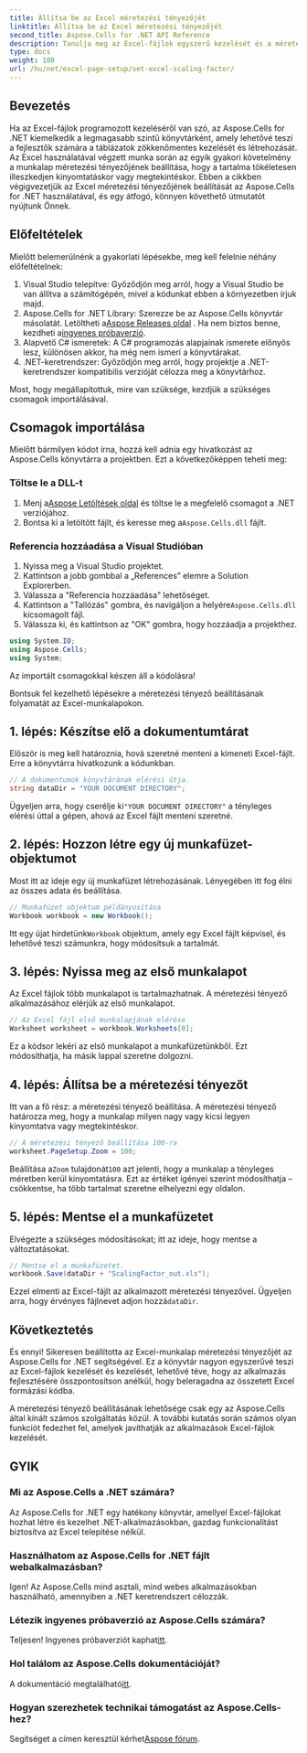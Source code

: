 ```yaml
---
title: Állítsa be az Excel méretezési tényezőjét
linktitle: Állítsa be az Excel méretezési tényezőjét
second_title: Aspose.Cells for .NET API Reference
description: Tanulja meg az Excel-fájlok egyszerű kezelését és a méretezési tényező testreszabását az Aspose.Cells for .NET segítségével.
type: docs
weight: 180
url: /hu/net/excel-page-setup/set-excel-scaling-factor/
---
```

## Bevezetés

Ha az Excel-fájlok programozott kezeléséről van szó, az Aspose.Cells for .NET kiemelkedik a legmagasabb szintű könyvtárként, amely lehetővé teszi a fejlesztők számára a táblázatok zökkenőmentes kezelését és létrehozását. Az Excel használatával végzett munka során az egyik gyakori követelmény a munkalap méretezési tényezőjének beállítása, hogy a tartalma tökéletesen illeszkedjen kinyomtatáskor vagy megtekintéskor. Ebben a cikkben végigvezetjük az Excel méretezési tényezőjének beállítását az Aspose.Cells for .NET használatával, és egy átfogó, könnyen követhető útmutatót nyújtunk Önnek.

## Előfeltételek

Mielőtt belemerülnénk a gyakorlati lépésekbe, meg kell felelnie néhány előfeltételnek:

1. Visual Studio telepítve: Győződjön meg arról, hogy a Visual Studio be van állítva a számítógépén, mivel a kódunkat ebben a környezetben írjuk majd.
2.  Aspose.Cells for .NET Library: Szerezze be az Aspose.Cells könyvtár másolatát. Letöltheti a[Aspose Releases oldal](https://releases.aspose.com/cells/net/) . Ha nem biztos benne, kezdheti a[ingyenes próbaverzió](https://releases.aspose.com/).
3. Alapvető C# ismeretek: A C# programozás alapjainak ismerete előnyös lesz, különösen akkor, ha még nem ismeri a könyvtárakat.
4. .NET-keretrendszer: Győződjön meg arról, hogy projektje a .NET-keretrendszer kompatibilis verzióját célozza meg a könyvtárhoz.

Most, hogy megállapítottuk, mire van szüksége, kezdjük a szükséges csomagok importálásával.

## Csomagok importálása

Mielőtt bármilyen kódot írna, hozzá kell adnia egy hivatkozást az Aspose.Cells könyvtárra a projektben. Ezt a következőképpen teheti meg:

### Töltse le a DLL-t

1.  Menj a[Aspose Letöltések oldal](https://releases.aspose.com/cells/net/) és töltse le a megfelelő csomagot a .NET verziójához.
2.  Bontsa ki a letöltött fájlt, és keresse meg a`Aspose.Cells.dll` fájlt.

### Referencia hozzáadása a Visual Studióban

1. Nyissa meg a Visual Studio projektet.
2. Kattintson a jobb gombbal a „References” elemre a Solution Explorerben.
3. Válassza a "Referencia hozzáadása" lehetőséget. 
4.  Kattintson a "Tallózás" gombra, és navigáljon a helyére`Aspose.Cells.dll` kicsomagolt fájl.
5. Válassza ki, és kattintson az "OK" gombra, hogy hozzáadja a projekthez.

```csharp
using System.IO;
using Aspose.Cells;
using System;
```

Az importált csomagokkal készen áll a kódolásra!

Bontsuk fel kezelhető lépésekre a méretezési tényező beállításának folyamatát az Excel-munkalapokon.

## 1. lépés: Készítse elő a dokumentumtárat

Először is meg kell határoznia, hová szeretné menteni a kimeneti Excel-fájlt. Erre a könyvtárra hivatkozunk a kódunkban. 

```csharp
// A dokumentumok könyvtárának elérési útja.
string dataDir = "YOUR DOCUMENT DIRECTORY";
```

Ügyeljen arra, hogy cserélje ki`"YOUR DOCUMENT DIRECTORY"` a tényleges elérési úttal a gépen, ahová az Excel fájlt menteni szeretné.

## 2. lépés: Hozzon létre egy új munkafüzet-objektumot

Most itt az ideje egy új munkafüzet létrehozásának. Lényegében itt fog élni az összes adata és beállítása.

```csharp
// Munkafüzet objektum példányosítása
Workbook workbook = new Workbook();
```

 Itt egy újat hirdetünk`Workbook` objektum, amely egy Excel fájlt képvisel, és lehetővé teszi számunkra, hogy módosítsuk a tartalmát.

## 3. lépés: Nyissa meg az első munkalapot

Az Excel fájlok több munkalapot is tartalmazhatnak. A méretezési tényező alkalmazásához elérjük az első munkalapot.

```csharp
// Az Excel fájl első munkalapjának elérése
Worksheet worksheet = workbook.Worksheets[0];
```

Ez a kódsor lekéri az első munkalapot a munkafüzetünkből. Ezt módosíthatja, ha másik lappal szeretne dolgozni.

## 4. lépés: Állítsa be a méretezési tényezőt

Itt van a fő rész: a méretezési tényező beállítása. A méretezési tényező határozza meg, hogy a munkalap milyen nagy vagy kicsi legyen kinyomtatva vagy megtekintéskor.

```csharp
// A méretezési tényező beállítása 100-ra
worksheet.PageSetup.Zoom = 100;
```

 Beállítása a`Zoom` tulajdonát`100` azt jelenti, hogy a munkalap a tényleges méretben kerül kinyomtatásra. Ezt az értéket igényei szerint módosíthatja – csökkentse, ha több tartalmat szeretne elhelyezni egy oldalon.

## 5. lépés: Mentse el a munkafüzetet

Elvégezte a szükséges módosításokat; itt az ideje, hogy mentse a változtatásokat.

```csharp
// Mentse el a munkafüzetet.
workbook.Save(dataDir + "ScalingFactor_out.xls");
```

 Ezzel elmenti az Excel-fájlt az alkalmazott méretezési tényezővel. Ügyeljen arra, hogy érvényes fájlnevet adjon hozzá`dataDir`.

## Következtetés

És ennyi! Sikeresen beállította az Excel-munkalap méretezési tényezőjét az Aspose.Cells for .NET segítségével. Ez a könyvtár nagyon egyszerűvé teszi az Excel-fájlok kezelését és kezelését, lehetővé téve, hogy az alkalmazás fejlesztésére összpontosítson anélkül, hogy beleragadna az összetett Excel formázási kódba.

A méretezési tényező beállításának lehetősége csak egy az Aspose.Cells által kínált számos szolgáltatás közül. A további kutatás során számos olyan funkciót fedezhet fel, amelyek javíthatják az alkalmazások Excel-fájlok kezelését.

## GYIK

### Mi az Aspose.Cells a .NET számára?  
Az Aspose.Cells for .NET egy hatékony könyvtár, amellyel Excel-fájlokat hozhat létre és kezelhet .NET-alkalmazásokban, gazdag funkcionalitást biztosítva az Excel telepítése nélkül.

### Használhatom az Aspose.Cells for .NET fájlt webalkalmazásban?  
Igen! Az Aspose.Cells mind asztali, mind webes alkalmazásokban használható, amennyiben a .NET keretrendszert célozzák.

### Létezik ingyenes próbaverzió az Aspose.Cells számára?  
 Teljesen! Ingyenes próbaverziót kaphat[itt](https://releases.aspose.com/).

### Hol találom az Aspose.Cells dokumentációját?  
 A dokumentáció megtalálható[itt](https://reference.aspose.com/cells/net/).

### Hogyan szerezhetek technikai támogatást az Aspose.Cells-hez?  
 Segítséget a címen keresztül kérhet[Aspose fórum](https://forum.aspose.com/c/cells/9).